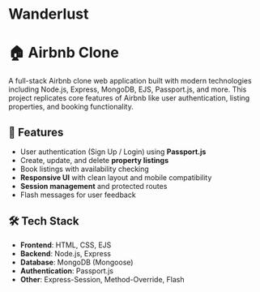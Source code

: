 # Wanderlust
# 🏠 Airbnb Clone

A full-stack Airbnb clone web application built with modern technologies including Node.js, Express, MongoDB, EJS, Passport.js, and more. This project replicates core features of Airbnb like user authentication, listing properties, and booking functionality.

## 🚀 Features

- User authentication (Sign Up / Login) using **Passport.js**
- Create, update, and delete **property listings**
- Book listings with availability checking
- **Responsive UI** with clean layout and mobile compatibility
- **Session management** and protected routes
- Flash messages for user feedback

## 🛠 Tech Stack

- **Frontend**: HTML, CSS, EJS
- **Backend**: Node.js, Express
- **Database**: MongoDB (Mongoose)
- **Authentication**: Passport.js
- **Other**: Express-Session, Method-Override, Flash



